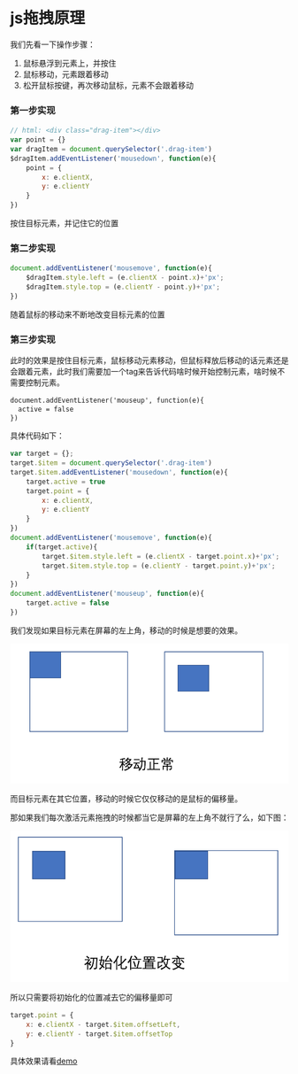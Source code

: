 # js拖拽原理

我们先看一下操作步骤：

1. 鼠标悬浮到元素上，并按住
2. 鼠标移动，元素跟着移动
3. 松开鼠标按键，再次移动鼠标，元素不会跟着移动

### 第一步实现

```javascript
// html: <div class="drag-item"></div>
var point = {}
var dragItem = document.querySelector('.drag-item')
$dragItem.addEventListener('mousedown', function(e){
    point = {
        x: e.clientX,
        y: e.clientY
    }
})
```

按住目标元素，并记住它的位置

### 第二步实现

```javascript
document.addEventListener('mousemove', function(e){
    $dragItem.style.left = (e.clientX - point.x)+'px';
    $dragItem.style.top = (e.clientY - point.y)+'px';
})
```

随着鼠标的移动来不断地改变目标元素的位置

### 第三步实现

此时的效果是按住目标元素，鼠标移动元素移动，但鼠标释放后移动的话元素还是会跟着元素，此时我们需要加一个tag来告诉代码啥时候开始控制元素，啥时候不需要控制元素。

```
document.addEventListener('mouseup', function(e){
  active = false
})
```

具体代码如下：

```javascript
var target = {};
target.$item = document.querySelector('.drag-item')
target.$item.addEventListener('mousedown', function(e){
    target.active = true
  	target.point = {
        x: e.clientX,
        y: e.clientY
    }
})
document.addEventListener('mousemove', function(e){
    if(target.active){
        target.$item.style.left = (e.clientX - target.point.x)+'px';
        target.$item.style.top = (e.clientY - target.point.y)+'px';  
    }
})
document.addEventListener('mouseup', function(e){
    target.active = false
})
```

我们发现如果目标元素在屏幕的左上角，移动的时候是想要的效果。

![](./1.png)

而目标元素在其它位置，移动的时候它仅仅移动的是鼠标的偏移量。

那如果我们每次激活元素拖拽的时候都当它是屏幕的左上角不就行了么，如下图：

![](./2.png)

所以只需要将初始化的位置减去它的偏移量即可

```javascript
target.point = {
	x: e.clientX - target.$item.offsetLeft,
	y: e.clientY - target.$item.offsetTop
}
```

具体效果请看[demo](http://little-white.github.io/js-drag/src/index.html)
